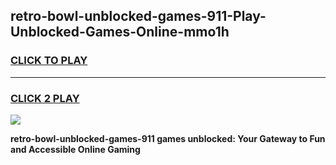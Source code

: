 
## retro-bowl-unblocked-games-911-Play-Unblocked-Games-Online-mmo1h
<h3>
<a href="https://premium76.site?title=retro-bowl-unblocked-games-911&ref=25A">CLICK TO PLAY</a></h3>
<hr>

<h3>
<a href="https://premium76.site?title=retro-bowl-unblocked-games-911&ref=25A">CLICK 2 PLAY</a>
  
</h3>

<a href="https://premium76.site?title=retro-bowl-unblocked-games-911&ref=25A"><img src="https://clearcache.store/games.png"></a>


**retro-bowl-unblocked-games-911 games unblocked: Your Gateway to Fun and Accessible Online Gaming**
